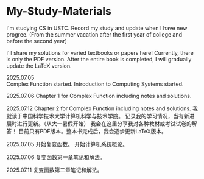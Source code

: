 # My-Study-Materials
I'm studying CS in USTC.
Record my study and update when I have new progree. (From the summer vacation after the first year of college and before the second year)

I'll share my solutions for varied textbooks or papers here!
Currently, there is only the PDF version. After the entire book is completed, I will gradually update the LaTeX version.


2025.07.05  
    Complex Function started.
    Introduction to Computing Systems started.

2025.07.06
    Chapter 1 for Complex Function including notes and solutions.

2025.07.12
    Chapter 2 for Complex Function including notes and solutions.
我就读于中国科学技术大学计算机科学与技术学院。
记录我的学习情况，当有新进展时进行更新。（从大一暑假开始）
我会在这里分享我对各种教材或考试试卷的解答！
目前只有PDF版本。整本书完成后，我会逐步更新LaTeX版本。

2025.07.05
    开始复变函数。
    开始计算机系统概论。

2025.07.06
    复变函数第一章笔记和解法。

2025.07.11
    复变函数第二章笔记和解法。